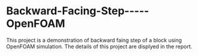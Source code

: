 # Backward-Facing-Step-----OpenFOAM

This project is a demonstration of backward faing step of a block using OpenFOAM simulation. The details of this project are displyed in the report. 
